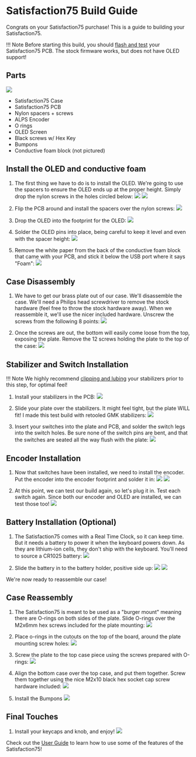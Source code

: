# Satisfaction75 Build Guide

Congrats on your Satisfaction75 purchase! This is a guide to building your Satisfaction75.

!!! Note
    Before starting this build, you should [flash and test](flashing.md) your Satisfaction75 PCB. The stock firmware works, but does not have OLED support!

## Parts

![](../images/satisfaction75/parts.jpg)

* Satisfaction75 Case
* Satisfaction75 PCB
* Nylon spacers + screws
* ALPS Encoder
* O rings
* OLED Screen
* Black screws w/ Hex Key
* Bumpons
* Conductive foam block (not pictured)

## Install the OLED and conductive foam

1. The first thing we have to do is to install the OLED. We're going to use the spacers to ensure the OLED ends up at the proper height. Simply drop the nylon screws in the holes circled below:
    ![](../images/satisfaction75/oled_screw_holes.jpg)
    ![](../images/satisfaction75/oled_screws_installed.jpg)

1. Flip the PCB around and install the spacers over the nylon screws:
    ![](../images/satisfaction75/oled_spacers_installed.jpg)

1. Drop the OLED into the footprint for the OLED:
    ![](../images/satisfaction75/install_oled.jpg)

1. Solder the OLED pins into place, being careful to keep it level and even with the spacer height:
    ![](../images/satisfaction75/solder_oled_pins.jpg)
    
1. Remove the white paper from the back of the conductive foam block that came with your PCB, and stick it below the USB port where it says "Foam":
    ![](../images/satisfaction75/foam_installed.jpg)

## Case Disassembly

1. We have to get our brass plate out of our case. We'll disassemble the case. We'll need a Philips head screwdriver to remove the stock hardware (feel free to throw the stock hardware away). When we reassemble it, we'll use the nicer included hardware. Unscrew the screws from the following 8 points:
    ![](../images/satisfaction75/case_disassembly.jpg)

1. Once the screws are out, the bottom will easily come loose from the top, exposing the plate. Remove the 12 screws holding the plate to the top of the case:
    ![](../images/satisfaction75/plate_exposed.jpg)

## Stabilizer and Switch Installation

!!! Note
    We highly recommend [clipping and lubing](https://www.youtube.com/watch?v=cD5Zj-ZgMLA) your stabilizers prior to this step, for optimal feel!

1. Install your stabilizers in the PCB:
    ![](../images/satisfaction75/install_stabs.jpg)

1. Slide your plate over the stabilizers. It might feel tight, but the plate WILL fit! I made this test build with retooled GMK stabilizers:
    ![](../images/satisfaction75/stabs_installed_plate.jpg)

1. Insert your switches into the plate and PCB, and solder the switch legs into the switch holes. Be sure none of the switch pins are bent, and that the switches are seated all the way flush with the plate:
    ![](../images/satisfaction75/switches_installed.jpg)

## Encoder Installation

1. Now that switches have been installed, we need to install the encoder. Put the encoder into the encoder footprint and solder it in:
    ![](../images/satisfaction75/encoder_installation.jpg)
    ![](../images/satisfaction75/encoder_installed.jpg)

1. At this point, we can test our build again, so let's plug it in. Test each switch again. Since both our encoder and OLED are installed, we can test those too!
    ![](../images/satisfaction75/test_plate_assembly.jpg)

## Battery Installation (Optional)
1. The Satisfaction75 comes with a Real Time Clock, so it can keep time. But it needs a battery to power it when the keyboard powers down. As they are lithium-ion cells, they don't ship with the keyboard. You'll need to source a CR1025 battery:
    ![](../images/satisfaction75/cr1025.jpg)

1. Slide the battery in to the battery holder, positive side up:
    ![](../images/satisfaction75/battery_sliding.jpg)
    ![](../images/satisfaction75/battery_installed.jpg)


We're now ready to reassemble our case!

## Case Reassembly

1. The Satisfaction75 is meant to be used as a "burger mount" meaning there are O-rings on both sides of the plate. Slide O-rings over the M2x6mm hex screws included for the plate mounting:
    ![](../images/satisfaction75/burger_screws.jpg)

1. Place o-rings in the cutouts on the top of the board, around the plate mounting screw holes:
    ![](../images/satisfaction75/install_oring_top.jpg)

1. Screw the plate to the top case piece using the screws prepared with O-rings:
    ![](../images/satisfaction75/burger_mounted.jpg)

1. Align the bottom case over the top case, and put them together. Screw them together using the nice M2x10 black hex socket cap screw hardware included:
    ![](../images/satisfaction75/case_disassembly.jpg)

1. Install the Bumpons
    ![](../images/satisfaction75/bumpons.jpg)


## Final Touches
1. Install your keycaps and knob, and enjoy!
    ![](../images/satisfaction75/finished.jpg)


Check out the [User Guide](user_guide.md) to learn how to use some of the features of the Satisfaction75!
